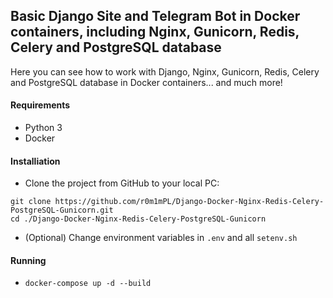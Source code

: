 ## Basic Django Site and Telegram Bot in Docker containers, including Nginx, Gunicorn, Redis, Celery and PostgreSQL database

Here you can see how to work with Django, Nginx, Gunicorn, Redis, Celery and PostgreSQL database in Docker containers... and much more!

#### Requirements

- Python 3
- Docker

#### Installiation

- Clone the project from GitHub to your local PC:

```
git clone https://github.com/r0m1mPL/Django-Docker-Nginx-Redis-Celery-PostgreSQL-Gunicorn.git
cd ./Django-Docker-Nginx-Redis-Celery-PostgreSQL-Gunicorn
```

- (Optional) Change environment variables in `.env` and all `setenv.sh`

#### Running

- `docker-compose up -d --build`
